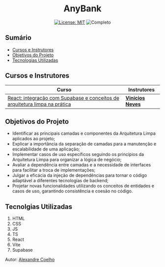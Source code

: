 
<h1 align="center"> AnyBank </h1>

<div align="center">

  <a href="https://github.com/coelhoalexandre/projeto-alura-anybank/blob/master/LICENSE" target="_blank"><img src="https://img.shields.io/badge/License-MIT-yellow.svg" alt="License: MIT"></a> <img src="https://img.shields.io/badge/Completo-lightgreen.svg" alt="Completo">

</div>

## Sumário

- [Cursos e Instrutores](#cursos-e-instrutores)
- [Objetivos do Projeto](#objetivos-do-projeto)
- [Tecnologias Utilizadas](#tecnolgias-utilizadas)

## Cursos e Instrutores

|Curso|Instrutores|
|---|---|
|[React: integração com Supabase e conceitos de arquitetura limpa na prática](https://cursos.alura.com.br/course/react-integracao-supabase-conceitos-arquitetura-limpa-pratica)|[**Vinicios Neves**](https://github.com/viniciosneves)|


## Objetivos do Projeto

- Identificar as principais camadas e componentes da Arquitetura Limpa aplicados ao projeto;
- Explicar a importância da separação de camadas para a manutenção e escalabilidade de uma aplicação;
- Implementar casos de uso específicos seguindo os princípios da Arquitetura Limpa para organizar a lógica de negócio;
- Avaliar a dependência entre camadas e a necessidade de interfaces para facilitar a troca de implementações;
- Julgar a eficácia da injeção de dependências para tornar o código adaptável a diferentes tecnologias de backend;
- Projetar novas funcionalidades utilizando os conceitos de entidades e casos de uso, garantindo consistência e coesão no código.

## Tecnolgias Utilizadas

1. HTML
2. CSS
3. JS
4. TS
5. React
6. Vite
7. Supabase

Autor: [Alexandre Coelho](https://github.com/coelhoalexandre)
